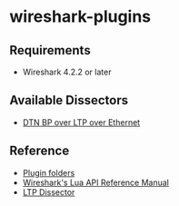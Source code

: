 # wireshark-plugins

## Requirements

- Wireshark 4.2.2 or later

## Available Dissectors

- [DTN BP over LTP over Ethernet](./bp-over-ltp-over-eth.lua)

## Reference

- [Plugin folders](https://www.wireshark.org/docs/wsug_html_chunked/ChPluginFolders.html)
- [Wireshark's Lua API Reference Manual](https://www.wireshark.org/docs/wsdg_html_chunked/wsluarm_modules.html)
- [LTP Dissector](https://github.com/wireshark/wireshark/blob/master/epan/dissectors/packet-ltp.c)
